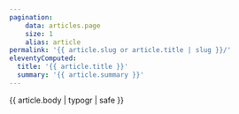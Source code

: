 ```yaml
---
pagination:
    data: articles.page
    size: 1
    alias: article
permalink: '{{ article.slug or article.title | slug }}/'
eleventyComputed:
  title: '{{ article.title }}'
  summary: '{{ article.summary }}'
---
```


{{ article.body | typogr | safe }}
